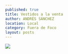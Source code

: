 ```yaml
---
published: true
title: Vestidos a la venta
author: ANDRÉS SÁNCHEZ
location: Local
category: Fuera de Foco
layout: posts
---
```


![](http://i.imgur.com/2avP8tpm.jpg)
